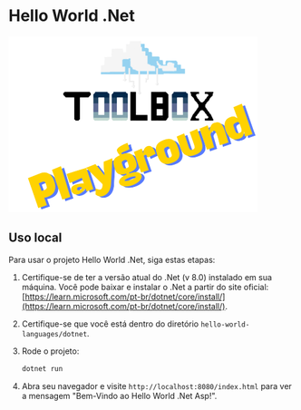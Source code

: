 # Hello World .Net
![Toolbox](../img/toolbox-playground.png)

## Uso local
Para usar o projeto Hello World .Net, siga estas etapas:

1. Certifique-se de ter a versão atual do .Net (v 8.0) instalado em sua máquina. Você pode baixar e instalar o .Net a partir do site oficial: [https://learn.microsoft.com/pt-br/dotnet/core/install/](https://learn.microsoft.com/pt-br/dotnet/core/install/). 

2. Certifique-se que você está dentro do diretório `hello-world-languages/dotnet`.

3. Rode o projeto:
    ```bash
    dotnet run
    ```
4. Abra seu navegador e visite `http://localhost:8080/index.html` para ver a mensagem "Bem-Vindo ao Hello World .Net Asp!".